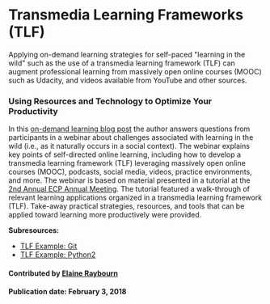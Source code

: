 # Transmedia Learning Frameworks (TLF)

Applying on-demand learning strategies for self-paced "learning in the wild" such as the use of a transmedia learning framework (TLF) can augment professional learning from massively open online courses (MOOC) such as Udacity, and videos available from YouTube and other sources. 

### Using Resources and Technology to Optimize Your Productivity

In this [on-demand learning blog post](https://bssw.io/blog_posts/on-demand-learning-for-better-scientific-software-how-to-use-resources-technology-to-optimize-your-productivity) the author answers questions from participants in a webinar about challenges associated with learning in the wild (i.e., as it naturally occurs in a social context).
The webinar explains key points of self-directed online learning, including how to develop a transmedia learning framework (TLF) leveraging massively open online courses (MOOC), podcasts, social media, videos, practice environments, and more. The webinar is based on material presented in a tutorial at the [2nd Annual ECP Annual Meeting](https://www.ecpannualmeeting.com).  The tutorial featured a walk-through of relevant learning applications organized in a transmedia learning framework (TLF). Take-away practical strategies, resources, and tools that can be applied toward learning more productively were provided.

**Subresources:**
- [TLF Example: Git](CuratedContent/OnlineLearningTLF.Git.md)
- [TLF Example: Python2](CuratedContent/OnlineLearningTLF.Python.md)

#### Contributed by [Elaine Raybourn](https://github.com/elaineraybourn "Elaine Raybourn")

#### Publication date: February 3, 2018

<!---
Publish: yes
Pinned: yes
Categories: skills, development
Topics: Personal productivity and sustainability, [import from subresources]
Tags: [import from subresources]
Level: 2
Prerequisites: [import from subresources]
Aggregate: base
--->
